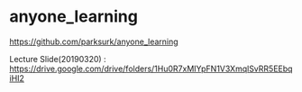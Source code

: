 # anyone_learning

https://github.com/parksurk/anyone_learning

Lecture Slide(20190320) : https://drive.google.com/drive/folders/1Hu0R7xMIYpFN1V3XmqlSvRR5EEbqiHI2
